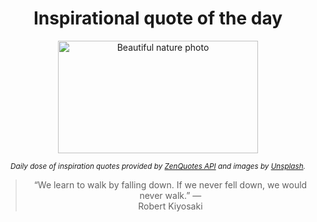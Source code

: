 
<div align="center">

# Inspirational quote of the day

<img src="./data/photo.jpeg" alt="Beautiful nature photo" width="320" height="180">

<sub><i>Daily dose of inspiration quotes provided by [ZenQuotes API](https://zenquotes.io/) and images by [Unsplash](https://unsplash.com/).</i></sub>


<blockquote>&ldquo;We learn to walk by falling down. If we never fell down, we would never walk.&rdquo; &mdash; <footer>Robert Kiyosaki</footer></blockquote>

</div>
